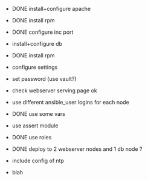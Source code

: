  - DONE install+configure apache
  - DONE install rpm
  - DONE configure inc port
 - install+configure db
  - DONE install rpm 
  - configure settings
  - set password (use vault?)
 - check webserver serving page ok
 - use different ansible_user logins for each node
 - DONE use some vars
 - use assert module
 - DONE use roles
 - DONE deploy to 2 webserver nodes and 1 db node ?
 - include config of ntp

- blah
